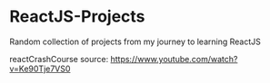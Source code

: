 # ReactJS-Projects

Random collection of projects from my journey to learning ReactJS

reactCrashCourse source: https://www.youtube.com/watch?v=Ke90Tje7VS0
